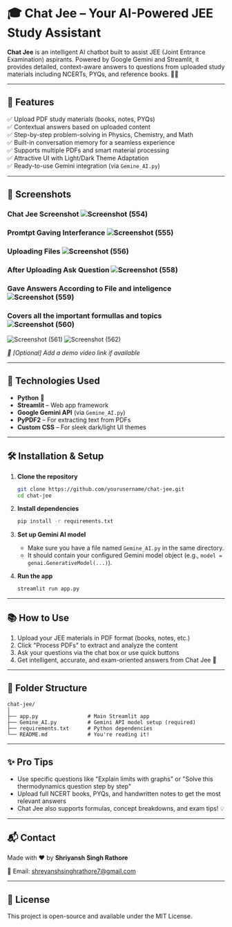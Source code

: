 # 🎓 Chat Jee – Your AI-Powered JEE Study Assistant

**Chat Jee** is an intelligent AI chatbot built to assist JEE (Joint Entrance Examination) aspirants. Powered by Google Gemini and Streamlit, it provides detailed, context-aware answers to questions from uploaded study materials including NCERTs, PYQs, and reference books. 📘📐

---

## 🚀 Features

✅ Upload PDF study materials (books, notes, PYQs)  
✅ Contextual answers based on uploaded content  
✅ Step-by-step problem-solving in Physics, Chemistry, and Math  
✅ Built-in conversation memory for a seamless experience  
✅ Supports multiple PDFs and smart material processing  
✅ Attractive UI with Light/Dark Theme Adaptation  
✅ Ready-to-use Gemini integration (via `Gemine_AI.py`)  

---

## 📸 Screenshots 

### Chat Jee Screenshot ![Screenshot (554)](https://github.com/user-attachments/assets/d2d7fc8a-50f6-4450-9a76-727fbf1d5353)
### Promtpt Gaving Interferance ![Screenshot (555)](https://github.com/user-attachments/assets/d64232bf-8447-4f41-aaa5-ee644f598fce)
### Uploading Files ![Screenshot (556)](https://github.com/user-attachments/assets/c5fa67fc-6057-42d4-b785-6d99d652839e)
### After Uploading Ask Question ![Screenshot (558)](https://github.com/user-attachments/assets/efee8ef3-043c-438d-aefa-1c0040266da5)
### Gave Answers According to File and inteligence ![Screenshot (559)](https://github.com/user-attachments/assets/9b380a44-72e8-4f18-a34b-751f55154c74)
### Covers all the important formullas and topics ![Screenshot (560)](https://github.com/user-attachments/assets/a2f7a278-3cdf-4b9f-bc75-c48ae00778bd)
![Screenshot (561)](https://github.com/user-attachments/assets/4cefc8b1-a3f5-46fc-aea7-56d8496a32a0)
![Screenshot (562)](https://github.com/user-attachments/assets/bb24c6bb-9519-4b29-8b51-527a2e0099db)







*🎥 [Optional] Add a demo video link if available*

---

## 🧠 Technologies Used

- **Python** 🐍  
- **Streamlit** – Web app framework  
- **Google Gemini API** (via `Gemine_AI.py`)  
- **PyPDF2** – For extracting text from PDFs  
- **Custom CSS** – For sleek dark/light UI themes  

---

## 🛠️ Installation & Setup

1. **Clone the repository**
   ```bash
   git clone https://github.com/yourusername/chat-jee.git
   cd chat-jee
   ```

2. **Install dependencies**
   ```bash
   pip install -r requirements.txt
   ```

3. **Set up Gemini AI model**
   - Make sure you have a file named `Gemine_AI.py` in the same directory.
   - It should contain your configured Gemini model object (e.g., `model = genai.GenerativeModel(...)`).

4. **Run the app**
   ```bash
   streamlit run app.py
   ```

---

## 📚 How to Use

1. Upload your JEE materials in PDF format (books, notes, etc.)
2. Click "Process PDFs" to extract and analyze the content
3. Ask your questions via the chat box or use quick buttons
4. Get intelligent, accurate, and exam-oriented answers from Chat Jee 🤖

---

## 📁 Folder Structure

```
chat-jee/
│
├── app.py                # Main Streamlit app
├── Gemine_AI.py          # Gemini API model setup (required)
├── requirements.txt      # Python dependencies
└── README.md             # You're reading it!
```

---

## ✨ Pro Tips

- Use specific questions like "Explain limits with graphs" or "Solve this thermodynamics question step by step"
- Upload full NCERT books, PYQs, and handwritten notes to get the most relevant answers
- Chat Jee also supports formulas, concept breakdowns, and exam tips! 💡

---

## 📬 Contact

Made with ❤️ by **Shriyansh Singh Rathore**

📧 Email: shreyanshsinghrathore7@gmail.com

---

## 📄 License

This project is open-source and available under the MIT License.

